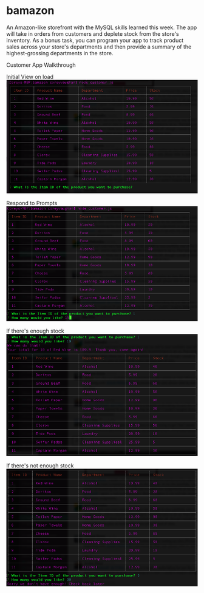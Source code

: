 # bamazon
An Amazon-like storefront with the MySQL skills learned this week. The app will take in orders from customers and deplete stock from the store's inventory. As a bonus task, you can program your app to track product sales across your store's departments and then provide a summary of the highest-grossing departments in the store.

Customer App Walkthrough

Initial View on load
![First Image](/images/first-image.png)

Respond to Prompts
![Prompt Response](/images/second-image.png)

If there's enough stock
![Successful Purchase](/images/third-image.png)

If there's not enough stock
![Failed Purchase](/images/fourth-image.png)